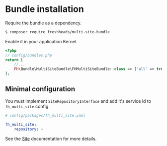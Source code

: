 # Bundle installation

Require the bundle as a dependency.

```bash
$ composer require freshheads/multi-site-bundle
```

Enable it in your application Kernel.

```php
<?php
// config/bundles.php
return [
    //...
    FH\Bundle\MultiSiteBundle\FHMultiSiteBundle::class => ['all' => true],
];
```

## Minimal configuration

You must implement `SiteRepositoryInterface` and add it's service id to `fh_multi_site` config.

``` yaml
# config/packages/fh_multi_site.yaml

fh_multi_site:
    repository: ~
```

See the [Site](site.md) documentation for more details.
